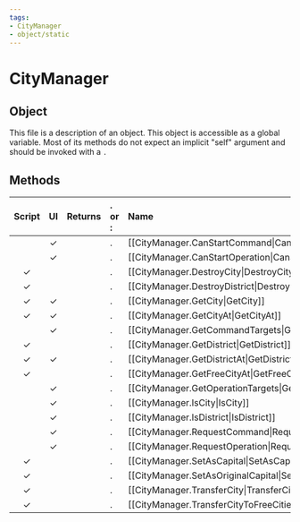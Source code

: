 ```yaml
---
tags:
- CityManager
- object/static
---
```

# CityManager
## Object
This file is a description of an object. This object is accessible as a global variable. Most of its methods do not expect an implicit "self" argument and should be invoked with a `.`

## Methods
| Script | UI  | Returns | . or : | Name | Arguments |
|:------:|:---:| -------:|:---- |:---- |:--------- |
| |✓||.|[[CityManager.CanStartCommand\|CanStartCommand]]||
| |✓||.|[[CityManager.CanStartOperation\|CanStartOperation]]||
|✓| ||.|[[CityManager.DestroyCity\|DestroyCity]]||
|✓| ||.|[[CityManager.DestroyDistrict\|DestroyDistrict]]||
|✓|✓||.|[[CityManager.GetCity\|GetCity]]||
|✓|✓||.|[[CityManager.GetCityAt\|GetCityAt]]||
| |✓||.|[[CityManager.GetCommandTargets\|GetCommandTargets]]||
|✓| ||.|[[CityManager.GetDistrict\|GetDistrict]]||
|✓|✓||.|[[CityManager.GetDistrictAt\|GetDistrictAt]]||
|✓| ||.|[[CityManager.GetFreeCityAt\|GetFreeCityAt]]||
| |✓||.|[[CityManager.GetOperationTargets\|GetOperationTargets]]||
| |✓||.|[[CityManager.IsCity\|IsCity]]||
| |✓||.|[[CityManager.IsDistrict\|IsDistrict]]||
| |✓||.|[[CityManager.RequestCommand\|RequestCommand]]||
| |✓||.|[[CityManager.RequestOperation\|RequestOperation]]||
|✓| ||.|[[CityManager.SetAsCapital\|SetAsCapital]]||
|✓| ||.|[[CityManager.SetAsOriginalCapital\|SetAsOriginalCapital]]||
|✓| ||.|[[CityManager.TransferCity\|TransferCity]]||
|✓| ||.|[[CityManager.TransferCityToFreeCities\|TransferCityToFreeCities]]||
